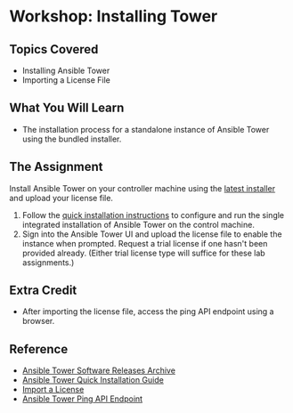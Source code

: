 # Workshop: Installing Tower

## Topics Covered

* Installing Ansible Tower
* Importing a License File

## What You Will Learn

* The installation process for a standalone instance of Ansible Tower using the bundled installer.

## The Assignment

Install Ansible Tower on your controller machine using the [latest installer](http://releases.ansible.com/ansible-tower/setup/ansible-tower-setup-latest.tar.gz) and upload your license file.

1. Follow the [quick installation instructions](http://docs.ansible.com/ansible-tower/latest/html/quickinstall/index.html) to configure and run the single integrated installation of Ansible Tower on the control machine.
1. Sign into the Ansible Tower UI and upload the license file to enable the instance when prompted. Request a trial license if one hasn't been provided already. (Either trial license type will suffice for these lab assignments.)

## Extra Credit

* After importing the license file, access the ping API endpoint using a browser.

## Reference

* [Ansible Tower Software Releases Archive](http://releases.ansible.com/ansible-tower/)
* [Ansible Tower Quick Installation Guide](http://docs.ansible.com/ansible-tower/latest/html/quickinstall/index.html)
* [Import a License](http://docs.ansible.com/ansible-tower/latest/html/userguide/import_license.html)
* [Ansible Tower Ping API Endpoint](http://docs.ansible.com/ansible-tower/3.0.3/html/towerapi/ping.html)
